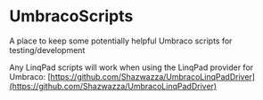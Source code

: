 # UmbracoScripts

A place to keep some potentially helpful Umbraco scripts for testing/development

Any LinqPad scripts will work when using the LinqPad provider for Umbraco: [https://github.com/Shazwazza/UmbracoLinqPadDriver](https://github.com/Shazwazza/UmbracoLinqPadDriver)

